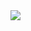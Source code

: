 <picture>
  <source
    srcset="https://github-readme-stats.vercel.app/api?username=npoudelp&show_icons=true&theme=dark&rank_icon=github"
    media="(prefers-color-scheme: dark)"
  />
  <img src="https://github-readme-stats.vercel.app/api?username=npoudelp&show_icons=true" />
</picture>

